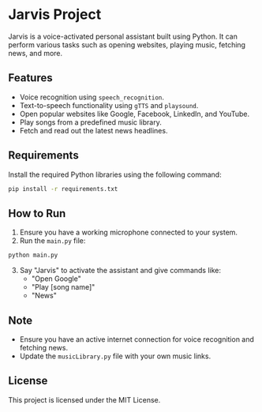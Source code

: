 # Jarvis Project

Jarvis is a voice-activated personal assistant built using Python. It can perform various tasks such as opening websites, playing music, fetching news, and more.

## Features
- Voice recognition using `speech_recognition`.
- Text-to-speech functionality using `gTTS` and `playsound`.
- Open popular websites like Google, Facebook, LinkedIn, and YouTube.
- Play songs from a predefined music library.
- Fetch and read out the latest news headlines.

## Requirements
Install the required Python libraries using the following command:

```bash
pip install -r requirements.txt
```

## How to Run
1. Ensure you have a working microphone connected to your system.
2. Run the `main.py` file:

```bash
python main.py
```

3. Say "Jarvis" to activate the assistant and give commands like:
   - "Open Google"
   - "Play [song name]"
   - "News"

## Note
- Ensure you have an active internet connection for voice recognition and fetching news.
- Update the `musicLibrary.py` file with your own music links.

## License
This project is licensed under the MIT License.
